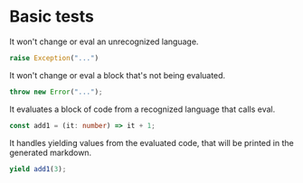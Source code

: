# Basic tests

It won't change or eval an unrecognized language.

```python
raise Exception("...")
```

It won't change or eval a block that's not being evaluated.

```ts
throw new Error("...");
```

It evaluates a block of code from a recognized language that calls eval.

```ts eval
const add1 = (it: number) => it + 1;
```

It handles yielding values from the evaluated code, that will be printed in the generated markdown.

```ts eval --yield=json
yield add1(3);
```

